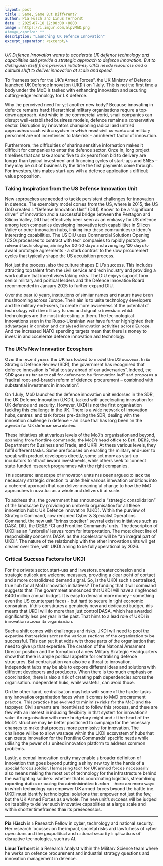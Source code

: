 ```yaml
---
layout: post
title : Same, Same But Different?
author: Pia Hüsch and Linus Terhorst
date  : 2025-07-18 12:00:00 +0800
image : https://i.imgur.com/alpvMhD.png
#image_caption: ""
description: "Launching UK Defence Innovation"
excerpt_separator: <excerpt/>
---
```


_UK Defence Innovation wants to accelerate UK defence technology and capabilities and provide a strategic approach to defence innovation. But to distinguish itself from previous initiatives, UKDI needs resources and a cultural shift to deliver innovation at scale and speed._

<excerpt/>

To “harness tech for the UK’s Armed Forces”, the UK Ministry of Defence launched UK Defence Innovation (UKDI) on 1 July. This is not the first time a body under the MoD is tasked with enhancing innovation and securing cutting-edge technology for UK defence.

Why the perceived need for yet another new body? Because innovating in defence remains hard: Hierarchical military organisations require a top-down approach. And while in the commercial world, small companies can disrupt well-established business models, defence remains a conservative sector. Disruption by innovators championing radical and untried approaches clash with a system in which most civil servants and military personnel are not incentivised to take risk – an inherent factor of innovation.

Furthermore, the difficulties of sharing sensitive information makes it difficult for companies to enter the defence sector. Once in, long project timelines that can take around five to six years from bid to delivery are longer than typical investment and financing cycles of start-ups and SMEs – they may be out of business by the time the first payments come through. For investors, this makes start-ups with a defence application a difficult value proposition.


### Taking Inspiration from the US Defense Innovation Unit

New approaches are needed to tackle persistent challenges for innovation in defence. The exemplary model comes from the US, where in 2015, the US DoD created a “Defense Innovation Unit” (DIU). Known to be a “significant driver” of innovation and a successful bridge between the Pentagon and Silicon Valley, DIU has effectively been seen as an embassy for US defence among tech companies developing innovative tech capabilities in Silicon Valley or other innovation hubs, linking into these communities to identify interesting capabilities. The US DIU uses Commercial Solutions Opening (CSO) processes to contract with tech companies to rapidly prototype relevant technologies, aiming for 60-90 days and averaging 120 days to award prototype agreements - a stark contrast to the slow procurement cycles that typically shape the US acquisition process.

Not just the process, also the culture shapes DIU’s success. This includes attracting top talent from the civil service and tech industry and providing a work culture that incentivises taking risks. The DIU enjoys support form senior military and political leaders and the Defence Innovation Board recommended in January 2025 to further expand DIU.

Over the past 10 years, institutions of similar names and nature have been mushrooming across Europe. Their aim is to unite technology developers and the military end-users, to create more awareness of the potential of technology with the military forces and signal to investors which technologies are the most interesting to them. The technological innovations seen in the Russo-Ukrainian war have further highlighted their advantages in combat and catalysed innovation activities across Europe. And the increased NATO spending targets mean that there is money to invest in and accelerate defence innovation and technology.


### The UK’s New Innovation Ecosphere

Over the recent years, the UK has looked to model the US success. In its Strategic Defence Review (SDR), the government has recognised that defence innovation is “vital to stay ahead of our adversaries”. Indeed, the SDR goes as far as to call for defence to be “innovation led” and proposes a “radical root-and-branch reform of defence procurement – combined with substantial investment in innovation”.

On 1 July, MoD launched the defence innovation unit endorsed in the SDR, the UK Defence Innovation (UKDI), tasked with accelerating innovation for UK defence and security. However, UKDI is not the first organisation tackling this challenge in the UK. There is a wide network of innovation hubs, centres, and task forces pre-dating the SDR, dealing with the innovation challenge in defence – an issue that has long been on the agenda for UK defence secretaries.

These initiatives sit at various levels of the MoD’s organisation and beyond, spanning from frontline commands, the MoD’s head office to Dstl, DE&S, the Department for Business and Trade, and UKRI. At these various levels, they fulfil different tasks. Some are focused on enabling the military end-user to speak with product developers directly, some act more as start-up incubators to attract inward investments, while others seek to connect state-funded research programmes with the right companies.

This scattered landscape of innovation units has been argued to lack the necessary strategic direction to unite their various innovation ambitions into a coherent approach that can deliver meaningful change to how the MoD approaches innovation as a whole and delivers it at scale.

To address this, the government has announced a “strategic consolidation” of the landscape by providing an umbrella organisation for all these innovation hubs: UK Defence Innovation (UKDI). Within the purview of Strategic Command, now renamed Cyber & Specialist Operations Command, the new unit “brings together” several existing initiatives such as DASA, DIU, the DE&S FCI and Frontline Commands’ units. The description of UKDI as an “umbrella” leaves room for interpretation. The most direct line of responsibility concerns DASA, as the accelerator will be “an integral part of UKDI”. The nature of the relationship with the other innovation units will get clearer over time, with UKDI aiming to be fully operational by 2026.


### Critical Success Factors for UKDI

For the private sector, start-ups and investors, greater cohesion and a strategic outlook are welcome measures, providing a clear point of contact and a more consolidated demand signal. So, is the UKDI such a centralised, true hub for all MoD innovation initiatives? The funding that it will command suggests that. The government announced that UKDI will have a ringfenced £400 million annual budget. It is easy to demand more money – something even the US counterpart faces - but hard to secure in tight economic constraints. If this constitutes a genuinely new and dedicated budget, this means that UKDI will do more than just control DASA, which has awarded significantly less per year in the past. That hints to a lead role of UKDI in innovation across its organisation.

Such a shift comes with challenges and risks. UKDI will need to pool the expertise that resides across the various sections of the organisation to be successful. This can put it at odds with those parts of the organisation that need to give up that expertise. The creation of the National Armament Director position and the formation of a new Military Strategic Headquarters show that there is ample political appetite for centralising defence structures. But centralisation can also be a threat to innovation. Independent hubs may be able to explore different ideas and solutions with different developers and producers. When there is too much emphasis on coordination, there is also a risk of creating path dependencies across the organisation. Independent hubs, while wasteful, can avoid those.

On the other hand, centralisation may help with some of the harder tasks any innovation organisation faces when it comes to MoD procurement practice. This practice has evolved to minimise risks for the MoD and the taxpayer. Civil servants are incentivised to follow this process, and there are few with an interest in inducing flexibility in that system for innovation’s sake. An organisation with more budgetary might and at the heart of the MoD’s structure may be better positioned to campaign for the necessary changes to make that process more permissive for innovation. The challenge will be to allow wastage within the UKDI ecosystem of hubs that can create innovation for the Frontline Commands’ specific needs while utilising the power of a united innovation platform to address common problems.

Lastly, a central innovation entity may enable a broader definition of innovation that goes beyond putting a shiny new toy in the hands of a special forces soldier. Harnessing tech for UK armed forces necessarily also means making the most out of technology for the infrastructure behind the warfighting soldiers: whether that is coordinating logistics, streamlining reporting duties or easing the administrative burden – there are more ways in which technology can empower UK armed forces beyond the battle line. UKDI must identify technological solutions that empower not just the few, but the UK Armed Forces as a whole. The new unit’s success will be judged on its ability to deliver such innovative capabilities at a large scale and within shorter timeframes than its predecessors.

---

__Pia Hüsch__ is a Research Fellow in cyber, technology and national security. Her research focusses on the impact, societal risks and lawfulness of cyber operations and the geopolitical and national security implications of disruptive technologies, such as AI.

__Linus Terhorst__ is a Research Analyst within the Military Science team where he works on defence procurement and industrial strategy questions and innovation management in defence.
